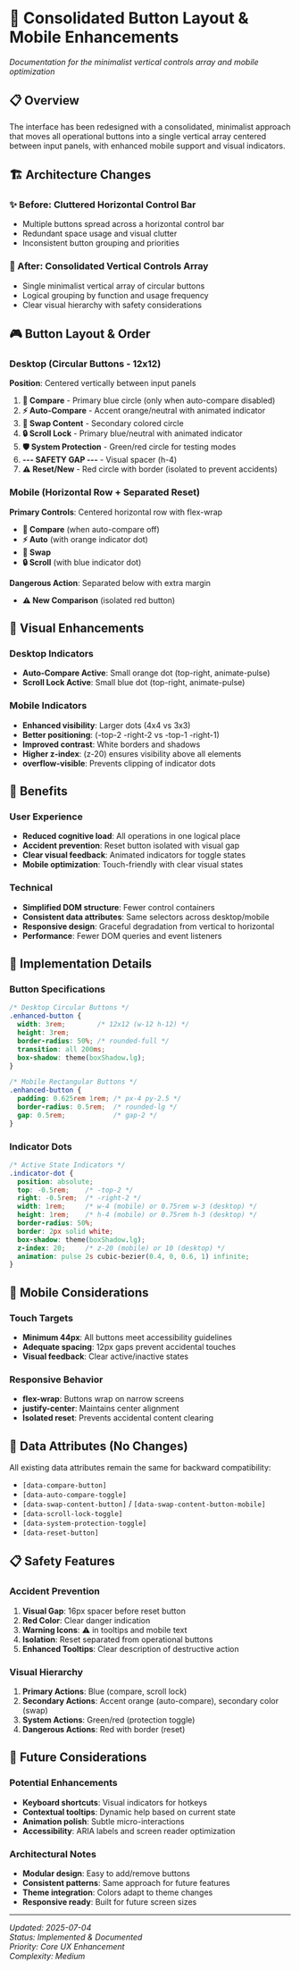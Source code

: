 # 🎯 Consolidated Button Layout & Mobile Enhancements

*Documentation for the minimalist vertical controls array and mobile optimization*

## 📋 Overview

The interface has been redesigned with a consolidated, minimalist approach that moves all operational buttons into a single vertical array centered between input panels, with enhanced mobile support and visual indicators.

## 🏗️ Architecture Changes

### ✨ Before: Cluttered Horizontal Control Bar
- Multiple buttons spread across a horizontal control bar
- Redundant space usage and visual clutter
- Inconsistent button grouping and priorities

### 🎯 After: Consolidated Vertical Controls Array
- Single minimalist vertical array of circular buttons
- Logical grouping by function and usage frequency
- Clear visual hierarchy with safety considerations

## 🎮 Button Layout & Order

### Desktop (Circular Buttons - 12x12)
**Position**: Centered vertically between input panels

1. **🎯 Compare** - Primary blue circle (only when auto-compare disabled)
2. **⚡ Auto-Compare** - Accent orange/neutral with animated indicator
3. **🔄 Swap Content** - Secondary colored circle
4. **🔒 Scroll Lock** - Primary blue/neutral with animated indicator  
5. **🛡️ System Protection** - Green/red circle for testing modes
6. **--- SAFETY GAP ---** - Visual spacer (h-4)
7. **⚠️ Reset/New** - Red circle with border (isolated to prevent accidents)

### Mobile (Horizontal Row + Separated Reset)
**Primary Controls**: Centered horizontal row with flex-wrap
- **🎯 Compare** (when auto-compare off)
- **⚡ Auto** (with orange indicator dot)
- **🔄 Swap** 
- **🔒 Scroll** (with blue indicator dot)

**Dangerous Action**: Separated below with extra margin
- **⚠️ New Comparison** (isolated red button)

## 🎨 Visual Enhancements

### Desktop Indicators
- **Auto-Compare Active**: Small orange dot (top-right, animate-pulse)
- **Scroll Lock Active**: Small blue dot (top-right, animate-pulse)

### Mobile Indicators
- **Enhanced visibility**: Larger dots (4x4 vs 3x3)
- **Better positioning**: (-top-2 -right-2 vs -top-1 -right-1)
- **Improved contrast**: White borders and shadows
- **Higher z-index**: (z-20) ensures visibility above all elements
- **overflow-visible**: Prevents clipping of indicator dots

## 🚀 Benefits

### User Experience
- **Reduced cognitive load**: All operations in one logical place
- **Accident prevention**: Reset button isolated with visual gap
- **Clear visual feedback**: Animated indicators for toggle states
- **Mobile optimization**: Touch-friendly with clear visual states

### Technical
- **Simplified DOM structure**: Fewer control containers
- **Consistent data attributes**: Same selectors across desktop/mobile
- **Responsive design**: Graceful degradation from vertical to horizontal
- **Performance**: Fewer DOM queries and event listeners

## 🔧 Implementation Details

### Button Specifications
```css
/* Desktop Circular Buttons */
.enhanced-button {
  width: 3rem;        /* 12x12 (w-12 h-12) */
  height: 3rem;
  border-radius: 50%; /* rounded-full */
  transition: all 200ms;
  box-shadow: theme(boxShadow.lg);
}

/* Mobile Rectangular Buttons */
.enhanced-button {
  padding: 0.625rem 1rem; /* px-4 py-2.5 */
  border-radius: 0.5rem;  /* rounded-lg */
  gap: 0.5rem;            /* gap-2 */
}
```

### Indicator Dots
```css
/* Active State Indicators */
.indicator-dot {
  position: absolute;
  top: -0.5rem;    /* -top-2 */
  right: -0.5rem;  /* -right-2 */
  width: 1rem;     /* w-4 (mobile) or 0.75rem w-3 (desktop) */
  height: 1rem;    /* h-4 (mobile) or 0.75rem h-3 (desktop) */
  border-radius: 50%;
  border: 2px solid white;
  box-shadow: theme(boxShadow.lg);
  z-index: 20;     /* z-20 (mobile) or 10 (desktop) */
  animation: pulse 2s cubic-bezier(0.4, 0, 0.6, 1) infinite;
}
```

## 📱 Mobile Considerations

### Touch Targets
- **Minimum 44px**: All buttons meet accessibility guidelines
- **Adequate spacing**: 12px gaps prevent accidental touches
- **Visual feedback**: Clear active/inactive states

### Responsive Behavior
- **flex-wrap**: Buttons wrap on narrow screens
- **justify-center**: Maintains center alignment
- **Isolated reset**: Prevents accidental content clearing

## 🎯 Data Attributes (No Changes)

All existing data attributes remain the same for backward compatibility:
- `[data-compare-button]`
- `[data-auto-compare-toggle]`
- `[data-swap-content-button]` / `[data-swap-content-button-mobile]`
- `[data-scroll-lock-toggle]`
- `[data-system-protection-toggle]`
- `[data-reset-button]`

## 📋 Safety Features

### Accident Prevention
1. **Visual Gap**: 16px spacer before reset button
2. **Red Color**: Clear danger indication
3. **Warning Icons**: ⚠️ in tooltips and mobile text
4. **Isolation**: Reset separated from operational buttons
5. **Enhanced Tooltips**: Clear description of destructive action

### Visual Hierarchy
1. **Primary Actions**: Blue (compare, scroll lock)
2. **Secondary Actions**: Accent orange (auto-compare), secondary color (swap)
3. **System Actions**: Green/red (protection toggle)
4. **Dangerous Actions**: Red with border (reset)

## 🔮 Future Considerations

### Potential Enhancements
- **Keyboard shortcuts**: Visual indicators for hotkeys
- **Contextual tooltips**: Dynamic help based on current state
- **Animation polish**: Subtle micro-interactions
- **Accessibility**: ARIA labels and screen reader optimization

### Architectural Notes
- **Modular design**: Easy to add/remove buttons
- **Consistent patterns**: Same approach for future features
- **Theme integration**: Colors adapt to theme changes
- **Responsive ready**: Built for future screen sizes

---

*Updated: 2025-07-04*  
*Status: Implemented & Documented*  
*Priority: Core UX Enhancement*  
*Complexity: Medium*
